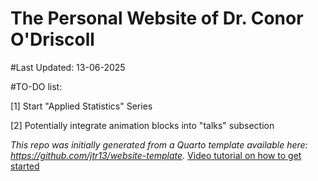 # The Personal Website of Dr. Conor O'Driscoll

#Last Updated: 13-06-2025


#TO-DO list:

[1] Start "Applied Statistics" Series

[2] Potentially integrate animation blocks into "talks" subsection


*This repo was initially generated from a Quarto template available here: https://github.com/jtr13/website-template.*
 [Video tutorial on how to get started](https://youtu.be/YN75YXaLFGM)




